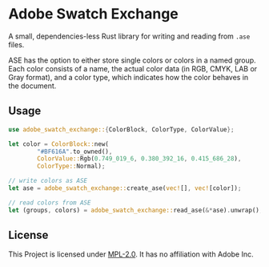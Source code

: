 # Adobe Swatch Exchange
A small, dependencies-less Rust library for writing and reading from `.ase` files.

ASE has the option to either store single colors or colors in a named group. Each color consists of a name, the actual color data (in RGB, CMYK, LAB or Gray format), and a color type, which indicates how the color behaves in the document.

## Usage

```rust
use adobe_swatch_exchange::{ColorBlock, ColorType, ColorValue};

let color = ColorBlock::new(
        "#BF616A".to_owned(),
        ColorValue::Rgb(0.749_019_6, 0.380_392_16, 0.415_686_28),
        ColorType::Normal);

// write colors as ASE
let ase = adobe_swatch_exchange::create_ase(vec![], vec![color]);

// read colors from ASE
let (groups, colors) = adobe_swatch_exchange::read_ase(&*ase).unwrap();
```

## License
This Project is licensed under [MPL-2.0](https://opensource.org/license/mpl-2-0/). It has no affiliation with Adobe Inc.
